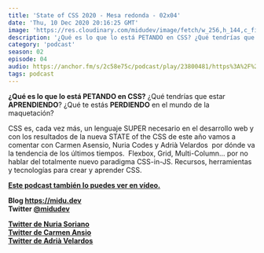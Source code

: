 ```yaml
---
title: 'State of CSS 2020 - Mesa redonda - 02x04'
date: 'Thu, 10 Dec 2020 20:16:25 GMT'
image: 'https://res.cloudinary.com/midudev/image/fetch/w_256,h_144,c_fill,f_auto/https://d3t3ozftmdmh3i.cloudfront.net/production/podcast_uploaded_episode/7340239/7340239-1607631394105-61a0eec2ded8.jpg'
description: '¿Qué es lo que lo está PETANDO en CSS? ¿Qué tendrías que estar APRENDIENDO? ¿Qué te estás PERDIENDO en el mundo de la maquetación? CSS es, cada vez más, un lenguaje SUPER necesario'
category: 'podcast'
season: 02
episode: 04
audio: https://anchor.fm/s/2c58e75c/podcast/play/23800481/https%3A%2F%2Fd3ctxlq1ktw2nl.cloudfront.net%2Fstaging%2F2020-11-10%2F68107a6f-f9c3-ae9c-40df-b271684ed2fa.m4a
tags: podcast
---
```


<p><strong>¿Qué es lo que lo está PETANDO en CSS?</strong> ¿Qué tendrías que estar <strong>APRENDIENDO</strong>? ¿Qué te estás <strong>PERDIENDO</strong> en el mundo de la maquetación?</p>
<p>CSS es, cada vez más, un lenguaje SUPER necesario en el desarrollo web y con los resultados de la nueva STATE of the CSS de este año vamos a comentar con Carmen Asensio, Nuria Codes y Adrià Velardos &nbsp;por dónde va la tendencia de los últimos tiempos. &nbsp;Flexbox, Grid, Multi-Column… por no hablar del totalmente nuevo paradigma CSS-in-JS. Recursos, herramientas y tecnologías para crear y aprender CSS.</p>
<p><a href="https://www.youtube.com/watch?v=d38uuW9L3Os&amp;feature=youtu.be"><strong>Este podcast también lo puedes ver en vídeo.</strong></a></p>
<p><strong>Blog </strong><a href="https://midu.dev"><strong>https://midu.dev</strong></a><strong><br>
Twitter </strong><a href="https://twitter.com/midudev"><strong>@midudev</strong></a></p>
<p><a href="https://twitter.com/nuria_codes"><strong>Twitter de Nuria Soriano</strong></a><strong><br>
</strong><a href="https://twitter.com/carmenansio"><strong>Twitter de Carmen Ansio</strong></a><strong><br>
</strong><a href="https://twitter.com/adridoz"><strong>Twitter de Adrià Velardos</strong></a></p>

